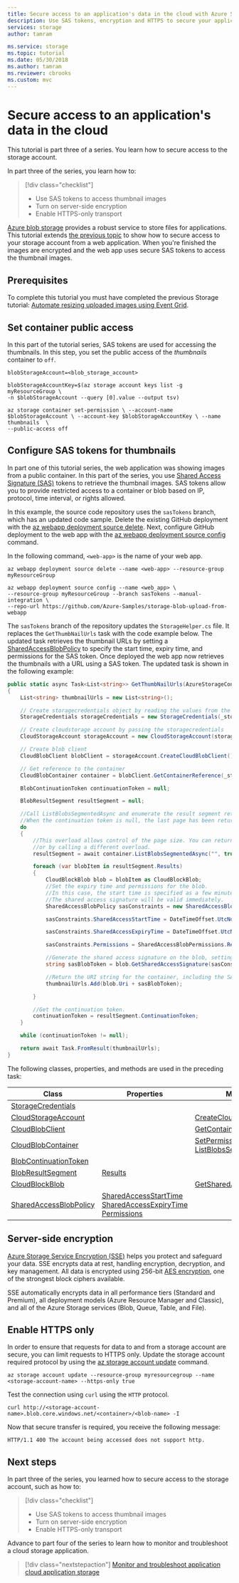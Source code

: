 ```yaml
---
title: Secure access to an application's data in the cloud with Azure Storage | Microsoft Docs 
description: Use SAS tokens, encryption and HTTPS to secure your application's data in the cloud.
services: storage
author: tamram

ms.service: storage
ms.topic: tutorial
ms.date: 05/30/2018
ms.author: tamram
ms.reviewer: cbrooks
ms.custom: mvc
---
```


# Secure access to an application's data in the cloud

This tutorial is part three of a series. You learn how to secure access to the storage account. 

In part three of the series, you learn how to:

> [!div class="checklist"]
> * Use SAS tokens to access thumbnail images
> * Turn on server-side encryption
> * Enable HTTPS-only transport

[Azure blob storage](../common/storage-introduction.md#blob-storage) provides a robust service to store files for applications. This tutorial extends [the previous topic][previous-tutorial] to show how to secure access to your storage account from a web application. When you're finished the images are encrypted and the web app uses secure SAS tokens to access the thumbnail images.

## Prerequisites

To complete this tutorial you must have completed the previous Storage tutorial: [Automate resizing uploaded images using Event Grid][previous-tutorial]. 

## Set container public access

In this part of the tutorial series, SAS tokens are used for accessing the thumbnails. In this step, you set the public access of the _thumbnails_ container to `off`.

```azurecli-interactive 
blobStorageAccount=<blob_storage_account>

blobStorageAccountKey=$(az storage account keys list -g myResourceGroup \
-n $blobStorageAccount --query [0].value --output tsv) 

az storage container set-permission \ --account-name $blobStorageAccount \ --account-key $blobStorageAccountKey \ --name thumbnails  \
--public-access off
``` 

## Configure SAS tokens for thumbnails

In part one of this tutorial series, the web application was showing images from a public container. In this part of the series, you use [Shared Access Signature (SAS)](../common/storage-dotnet-shared-access-signature-part-1.md#what-is-a-shared-access-signature) tokens to retrieve the thumbnail images. SAS tokens allow you to provide restricted access to a container or blob based on IP, protocol, time interval, or rights allowed.

In this example, the source code repository uses the `sasTokens` branch, which has an updated code sample. Delete the existing GitHub deployment with the [az webapp deployment source delete](/cli/azure/webapp/deployment/source). Next, configure GitHub deployment to the web app with the [az webapp deployment source config](/cli/azure/webapp/deployment/source) command.  

In the following command, `<web-app>` is the name of your web app.  

```azurecli-interactive 
az webapp deployment source delete --name <web-app> --resource-group myResourceGroup

az webapp deployment source config --name <web_app> \
--resource-group myResourceGroup --branch sasTokens --manual-integration \
--repo-url https://github.com/Azure-Samples/storage-blob-upload-from-webapp
``` 

The `sasTokens` branch of the repository updates the `StorageHelper.cs` file. It replaces the `GetThumbNailUrls` task with the code example below. The updated task retrieves the thumbnail URLs by setting a [SharedAccessBlobPolicy](/dotnet/api/microsoft.azure.storage.blob.sharedaccessblobpolicy?view=azure-dotnet) to specify the start time, expiry time, and permissions for  the SAS token. Once deployed the web app now retrieves the thumbnails with a URL using a SAS token. The updated task is shown in the following example:
    
```csharp
public static async Task<List<string>> GetThumbNailUrls(AzureStorageConfig _storageConfig)
{
    List<string> thumbnailUrls = new List<string>();

    // Create storagecredentials object by reading the values from the configuration (appsettings.json)
    StorageCredentials storageCredentials = new StorageCredentials(_storageConfig.AccountName, _storageConfig.AccountKey);

    // Create cloudstorage account by passing the storagecredentials
    CloudStorageAccount storageAccount = new CloudStorageAccount(storageCredentials, true);

    // Create blob client
    CloudBlobClient blobClient = storageAccount.CreateCloudBlobClient();

    // Get reference to the container
    CloudBlobContainer container = blobClient.GetContainerReference(_storageConfig.ThumbnailContainer);

    BlobContinuationToken continuationToken = null;

    BlobResultSegment resultSegment = null;

    //Call ListBlobsSegmentedAsync and enumerate the result segment returned, while the continuation token is non-null.
    //When the continuation token is null, the last page has been returned and execution can exit the loop.
    do
    {
        //This overload allows control of the page size. You can return all remaining results by passing null for the maxResults parameter,
        //or by calling a different overload.
        resultSegment = await container.ListBlobsSegmentedAsync("", true, BlobListingDetails.All, 10, continuationToken, null, null);

        foreach (var blobItem in resultSegment.Results)
        {
            CloudBlockBlob blob = blobItem as CloudBlockBlob;
            //Set the expiry time and permissions for the blob.
            //In this case, the start time is specified as a few minutes in the past, to mitigate clock skew.
            //The shared access signature will be valid immediately.
            SharedAccessBlobPolicy sasConstraints = new SharedAccessBlobPolicy();

            sasConstraints.SharedAccessStartTime = DateTimeOffset.UtcNow.AddMinutes(-5);

            sasConstraints.SharedAccessExpiryTime = DateTimeOffset.UtcNow.AddHours(24);

            sasConstraints.Permissions = SharedAccessBlobPermissions.Read;

            //Generate the shared access signature on the blob, setting the constraints directly on the signature.
            string sasBlobToken = blob.GetSharedAccessSignature(sasConstraints);

            //Return the URI string for the container, including the SAS token.
            thumbnailUrls.Add(blob.Uri + sasBlobToken);

        }

        //Get the continuation token.
        continuationToken = resultSegment.ContinuationToken;
    }

    while (continuationToken != null);

    return await Task.FromResult(thumbnailUrls);
}
```

The following classes, properties, and methods are used in the preceding task:

|Class  |Properties| Methods  |
|---------|---------|---------|
|[StorageCredentials](/dotnet/api/microsoft.azure.cosmos.table.storagecredentials)    |         |
|[CloudStorageAccount](/dotnet/api/microsoft.azure.cosmos.table.cloudstorageaccount)     | |[CreateCloudBlobClient](/dotnet/api/microsoft.azure.storage.blob.blobaccountextensions.createcloudblobclient?view=azure-dotnet#Microsoft_WindowsAzure_Storage_CloudStorageAccount_CreateCloudBlobClient)        |
|[CloudBlobClient](/dotnet/api/microsoft.azure.storage.blob.cloudblobclient)     | |[GetContainerReference](/dotnet/api/microsoft.azure.storage.blob.cloudblobclient.getcontainerreference?view=azure-dotnet#Microsoft_WindowsAzure_Storage_Blob_CloudBlobClient_GetContainerReference_System_String_)         |
|[CloudBlobContainer](/dotnet/api/microsoft.azure.storage.blob.cloudblobcontainer?view=azure-dotnet)     | |[SetPermissionsAsync](/dotnet/api/microsoft.azure.storage.blob.cloudblobcontainer.setpermissionsasync?view=azure-dotnet#Microsoft_WindowsAzure_Storage_Blob_CloudBlobContainer_SetPermissionsAsync_Microsoft_WindowsAzure_Storage_Blob_BlobContainerPermissions_) <br> [ListBlobsSegmentedAsync](/dotnet/api/microsoft.azure.storage.blob.cloudblobcontainer.listblobssegmentedasync?view=azure-dotnet#Microsoft_WindowsAzure_Storage_Blob_CloudBlobContainer_ListBlobsSegmentedAsync_System_String_System_Boolean_Microsoft_WindowsAzure_Storage_Blob_BlobListingDetails_System_Nullable_System_Int32__Microsoft_WindowsAzure_Storage_Blob_BlobContinuationToken_Microsoft_WindowsAzure_Storage_Blob_BlobRequestOptions_Microsoft_WindowsAzure_Storage_OperationContext_)       |
|[BlobContinuationToken](/dotnet/api/microsoft.azure.storage.blob.blobcontinuationtoken?view=azure-dotnet)     |         |
|[BlobResultSegment](/dotnet/api/microsoft.azure.storage.blob.blobresultsegment?view=azure-dotnet)    | [Results](/dotnet/api/microsoft.azure.storage.blob.blobresultsegment.results?view=azure-dotnet#Microsoft_WindowsAzure_Storage_Blob_BlobResultSegment_Results)         |
|[CloudBlockBlob](/dotnet/api/microsoft.azure.storage.blob.cloudblockblob?view=azure-dotnet)    |         | [GetSharedAccessSignature](/dotnet/api/microsoft.azure.storage.blob.cloudblob.getsharedaccesssignature?view=azure-dotnet#Microsoft_WindowsAzure_Storage_Blob_CloudBlob_GetSharedAccessSignature_Microsoft_WindowsAzure_Storage_Blob_SharedAccessBlobPolicy_)
|[SharedAccessBlobPolicy](/dotnet/api/microsoft.azure.storage.blob.sharedaccessblobpolicy?view=azure-dotnet)     | [SharedAccessStartTime](/dotnet/api/microsoft.azure.storage.blob.sharedaccessblobpolicy.sharedaccessstarttime?view=azure-dotnet#Microsoft_WindowsAzure_Storage_Blob_SharedAccessBlobPolicy_SharedAccessStartTime)<br>[SharedAccessExpiryTime](/dotnet/api/microsoft.azure.storage.blob.sharedaccessblobpolicy.sharedaccessexpirytime?view=azure-dotnet#Microsoft_WindowsAzure_Storage_Blob_SharedAccessBlobPolicy_SharedAccessExpiryTime)<br>[Permissions](/dotnet/api/microsoft.azure.storage.blob.sharedaccessblobpolicy.permissions?view=azure-dotnet#Microsoft_WindowsAzure_Storage_Blob_SharedAccessBlobPolicy_Permissions) |        |

## Server-side encryption

[Azure Storage Service Encryption (SSE)](../common/storage-service-encryption.md) helps you protect and safeguard your data. SSE encrypts data at rest, handling encryption, decryption, and key management. All data is encrypted using 256-bit [AES encryption](https://en.wikipedia.org/wiki/Advanced_Encryption_Standard), one of the strongest block ciphers available.

SSE automatically encrypts data in all performance tiers (Standard and Premium), all deployment models (Azure Resource Manager and Classic), and all of the Azure Storage services (Blob, Queue, Table, and File). 

## Enable HTTPS only

In order to ensure that requests for data to and from a storage account are secure, you can limit requests to HTTPS only. Update the storage account required protocol by using the [az storage account update](/cli/azure/storage/account) command.

```azurecli-interactive
az storage account update --resource-group myresourcegroup --name <storage-account-name> --https-only true
```

Test the connection using `curl` using the `HTTP` protocol.

```azurecli-interactive
curl http://<storage-account-name>.blob.core.windows.net/<container>/<blob-name> -I
```

Now that secure transfer is required, you receive the following message:

```
HTTP/1.1 400 The account being accessed does not support http.
```

## Next steps

In part three of the series, you learned how to secure access to the storage account, such as how to:

> [!div class="checklist"]
> * Use SAS tokens to access thumbnail images
> * Turn on server-side encryption
> * Enable HTTPS-only transport

Advance to part four of the series to learn how to monitor and troubleshoot a cloud storage application.

> [!div class="nextstepaction"]
> [Monitor and troubleshoot application cloud application storage](storage-monitor-troubleshoot-storage-application.md)

[previous-tutorial]: ../../event-grid/resize-images-on-storage-blob-upload-event.md?toc=%2fazure%2fstorage%2fblobs%2ftoc.json
